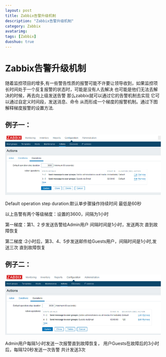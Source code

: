 ```yaml
---
layout: post
title: Zabbix告警升级机制
description: "Zabbix告警升级机制"
category: Zabbix
avatarimg: 
tags: [Zabbix]
duoshuo: true
---
```


# Zabbix告警升级机制

随着监控项目的增多,有一些警告性质的报警可能不许要让领导收到，如果监控项长时间处于一个反复报警的状态时，可能是没有人去解决 也可能是他们无法去解决的时候，再去向上级发送告警  那么zabbix就可以通过它的告警机制去实现 它可以通过自定义时间段，发送消息、命令 从而形成一个梯度的报警机制。通过下图解释梯度报警的设置方法.

## 例子一：

![image](https://raw.githubusercontent.com/Volcano888/Makedown-poto/master/mdphotos/zaction1.jpg)

Default operation step duration:默认单步骤操作持续时间 最低是60秒

以上告警有两个等级梯度：设置的3600，间隔为1小时

第一梯度：第1、2 步发送告警给Admin用户 间隔时间是1小时，发送两次 直到故障恢复


第二梯度 :2小时后，第3、4、5步发送邮件给Guests用户，间隔时间是1小时,发送三次 直到故障恢复


## 例子二：

![image](https://raw.githubusercontent.com/Volcano888/Makedown-poto/master/mdphotos/zactions2.jpg)

Admin用户每隔1小时发送一次报警直到故障恢复，
用户Guests在故障后的3小时后，每隔120秒发送一次告警 共计发送3次